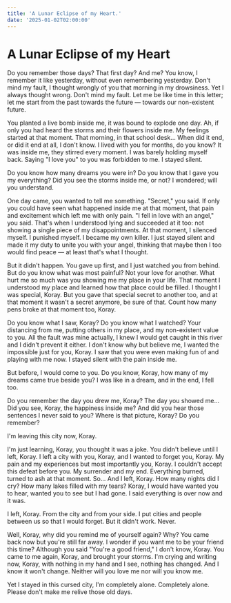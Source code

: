 ```yaml
---
title: 'A Lunar Eclipse of my Heart.'
date: '2025-01-02T02:00:00'
---
```

# A Lunar Eclipse of my Heart
Do you remember those days? That first day? And me? You know, I remember it like yesterday, without even remembering yesterday. Don't mind my fault, I thought wrongly of you that morning in my drowsiness. Yet I always thought wrong. Don't mind my fault. Let me be like time in this letter; let me start from the past towards the future — towards our non-existent future.

You planted a live bomb inside me, it was bound to explode one day. Ah, if only you had heard the storms and their flowers inside me. My feelings started at that moment. That morning, in that school desk... When did it end, or did it end at all, I don't know. I lived with you for months, do you know? It was inside me, they stirred every moment. I was barely holding myself back. Saying "I love you" to you was forbidden to me. I stayed silent.

Do you know how many dreams you were in? Do you know that I gave you my everything? Did you see the storms inside me, or not? I wondered; will you understand.

One day came, you wanted to tell me something. "Secret," you said. If only you could have seen what happened inside me at that moment, that pain and excitement which left me with only pain. "I fell in love with an angel," you said. That's when I understood lying and succeeded at it too: not showing a single piece of my disappointments. At that moment, I silenced myself. I punished myself. I became my own killer. I just stayed silent and made it my duty to unite you with your angel, thinking that maybe then I too would find peace — at least that's what I thought.

But it didn't happen. You gave up first, and I just watched you from behind. But do you know what was most painful? Not your love for another. What hurt me so much was you showing me my place in your life. That moment I understood my place and learned how that place could be filled. I thought I was special, Koray. But you gave that special secret to another too, and at that moment it wasn't a secret anymore, be sure of that. Count how many pens broke at that moment too, Koray.

Do you know what I saw, Koray? Do you know what I watched? Your distancing from me, putting others in my place, and my non-existent value to you. All the fault was mine actually, I knew I would get caught in this river and I didn't prevent it either. I don't know why but believe me, I wanted the impossible just for you, Koray. I saw that you were even making fun of and playing with me now. I stayed silent with the pain inside me.

But before, I would come to you. Do you know, Koray, how many of my dreams came true beside you? I was like in a dream, and in the end, I fell too.

Do you remember the day you drew me, Koray? The day you showed me... Did you see, Koray, the happiness inside me? And did you hear those sentences I never said to you? Where is that picture, Koray? Do you remember?

I'm leaving this city now, Koray.

I'm just learning, Koray, you thought it was a joke. You didn't believe until I left, Koray. I left a city with you, Koray, and I wanted to forget you, Koray. My pain and my experiences but most importantly you, Koray. I couldn't accept this defeat before you. My surrender and my end. Everything burned, turned to ash at that moment. So... And I left, Koray. How many nights did I cry? How many lakes filled with my tears? Koray, I would have wanted you to hear, wanted you to see but I had gone. I said everything is over now and it was.

I left, Koray. From the city and from your side. I put cities and people between us so that I would forget. But it didn't work. Never.

Well, Koray, why did you remind me of yourself again? Why? You came back now but you're still far away. I wonder if you want me to be your friend this time? Although you said "You're a good friend," I don't know, Koray. You came to me again, Koray, and brought your storms. I'm crying and writing now, Koray, with nothing in my hand and I see, nothing has changed. And I know it won't change. Neither will you love me nor will you know me.

Yet I stayed in this cursed city, I'm completely alone. Completely alone.
Please don't make me relive those old days.

 
